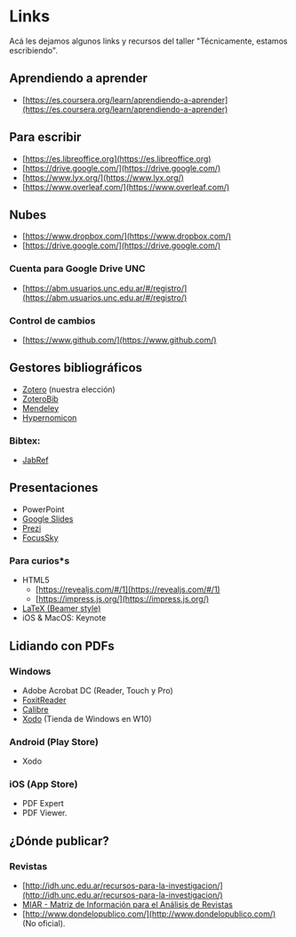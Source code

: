 # Links

Acá les dejamos algunos links y recursos del taller "Técnicamente, estamos escribiendo".

## Aprendiendo a aprender
+ [https://es.coursera.org/learn/aprendiendo-a-aprender](https://es.coursera.org/learn/aprendiendo-a-aprender)

## Para escribir

+ [https://es.libreoffice.org](https://es.libreoffice.org)
+ [https://drive.google.com/](https://drive.google.com/)
+ [https://www.lyx.org/](https://www.lyx.org/)
+ [https://www.overleaf.com/](https://www.overleaf.com/)

## Nubes
+ [https://www.dropbox.com/](https://www.dropbox.com/)
+ [https://drive.google.com/](https://drive.google.com/)

### Cuenta para Google Drive UNC
+ [https://abm.usuarios.unc.edu.ar/#/registro/](https://abm.usuarios.unc.edu.ar/#/registro/)

### Control de cambios
+ [https://www.github.com/](https://www.github.com/)
    
## Gestores bibliográficos
+ [Zotero](https://www.zotero.org/) (nuestra elección)
+ [ZoteroBib](https://zbib.org/)
+ [Mendeley](https://www.mendeley.com/)
+ [Hypernomicon](http://hypernomicon.org/)

### Bibtex:
+ [JabRef](http://www.jabref.org/)

## Presentaciones

+ PowerPoint
+ [Google Slides](https://docs.google.com/presentation/)
+ [Prezi](https://prezi.com/)
+ [FocusSky](http://focusky.com/)

### Para curios*s 
+ HTML5
	+ [https://revealjs.com/#/1](https://revealjs.com/#/1)
	+ [https://impress.js.org/](https://impress.js.org/)
+ [LaTeX (Beamer style)](https://www.overleaf.com/learn/latex/Beamer)
+ iOS & MacOS: Keynote

## Lidiando con PDFs

### Windows 
+ Adobe Acrobat DC (Reader, Touch y Pro)
+ [FoxitReader](https://www.foxitsoftware.com/pdf-reader/)
+ [Calibre](https://calibre-ebook.com/)
+ [Xodo](https://www.xodo.com/) (Tienda de Windows en W10)

### Android (Play Store)
+ Xodo 

### iOS (App Store)
+ PDF Expert 
+ PDF Viewer.

## ¿Dónde publicar?

### Revistas
+ [http://idh.unc.edu.ar/recursos-para-la-investigacion/](http://idh.unc.edu.ar/recursos-para-la-investigacion/)
+ [MIAR - Matriz de Información para el Análisis de Revistas](http://miar.ub.edu/)
+ [http://www.dondelopublico.com/](http://www.dondelopublico.com/) (No oficial).
